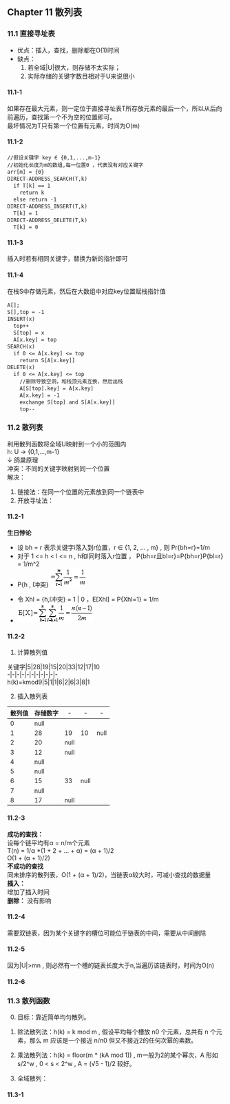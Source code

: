 ## Chapter 11 散列表         

### 11.1 直接寻址表     
* 优点：插入，查找，删除都在O(1)时间           
* 缺点：        
  1. 若全域|U|很大，则存储不太实际；          
  2. 实际存储的关键字数目相对于U来说很小          

#### 11.1-1          
如果存在最大元素，则一定位于直接寻址表T所存放元素的最后一个，所以从后向前遍历，查找第一个不为空的位置即可。        
最坏情况为T只有第一个位置有元素，时间为O(m)          

#### 11.1-2   
    //假设关键字 key ∈ {0,1,...,m-1}      
    //初始化长度为m的数组,每一位置0 ，代表没有对应关键字    
    arr[m] = {0}
    DIRECT-ADDRESS_SEARCH(T,k)
      if T[k] == 1
        return k
      else return -1
    DIRECT-ADDRESS_INSERT(T,k)
      T[k] = 1
    DIRECT-ADDRESS_DELETE(T,k)
      T[k] = 0

#### 11.1-3            
插入时若有相同关键字，替换为新的指针即可

#### 11.1-4         
在栈S中存储元素，然后在大数组中对应key位置赋栈指针值        
    
    A[];
    S[],top = -1
    INSERT(x)
      top++
      S[top] = x
      A[x.key] = top
    SEARCH(x)
      if 0 <= A[x.key] <= top
        return S[A[x.key]]
    DELETE(x)
      if 0 <= A[x.key] <= top
        //删除导致空洞，和栈顶元素互换，然后出栈
        A[S[top].key] = A[x.key]  
        A[x.key] = -1
        exchange S[top] and S[A[x.key]]
        top--

### 11.2 散列表             
利用散列函数将全域U映射到一个小的范围内        
h: U → {0,1,...,m-1}            
↓ 鸽巢原理    
冲突：不同的关键字映射到同一个位置     
解决：     
1. 链接法：在同一个位置的元素放到同一个链表中         
2. 开放寻址法：           

#### 11.2-1             
**生日悖论**             
* 设 bh = r 表示关键字i落入到r位置，r ∈ {1, 2, ... , m} , 则 Pr{bh=r}=1/m                      
* 对于 1 <= h < l <= n , h和l同时落入r位置 ， P{bh=r且bl=r}=P{bh=r}P{bl=r} = 1/m^2             
* P{h , l冲突} ![](img/1121a.gif)           
- 令 Xhl = {h,l冲突} = 1 | 0 ，E[Xhl] = P{Xhl=1} = 1/m    
- ![](img/1121b.gif)                  

#### 11.2-2              
1. 计算散列值   


关键字|5|28|19|15|20|33|12|17|10           
-|-|-|-|-|-|-|-|-|-|-         
h(k)=kmod9|5|1|1|6|2|6|3|8|1               


2. 插入散列表               

散列值|存储数字|-|-|-|   
-|-|-|- |-      
0|null    
1|28|19|10|null
2|20|null
3|12|null
4|null
5|null
6|15|33|null
7|null
8|17|null

#### 11.2-3
**成功的查找：**          
设每个链平均有α = n/m个元素   
T(n) = 1/α *(1 + 2 + ... + α) = (α + 1)/2         
O(1 + (α + 1)/2)                
**不成功的查找**         
同未排序的散列表，O(1 + (α + 1)/2)，当链表α较大时，可减小查找的数据量                                
**插入：**        
增加了插入时间           
**删除：** 没有影响             

#### 11.2-4          
需要双链表，因为某个关键字的槽位可能位于链表的中间，需要从中间删除    
#### 11.2-5        
因为|U|>mn , 则必然有一个槽的链表长度大于n,当遍历该链表时，时间为O(n)            

#### 11.2-6             


### 11.3 散列函数  
0. 目标：靠近简单均匀散列。

1. 除法散列法：h(k) = k mod m , 假设平均每个槽放 n0 个元素，总共有 n 个元素，那么 m 应该是一个接近 n/n0 但又不接近2的任何次幂的素数。            
2. 乘法散列法：h(k) = floor(m * (kA mod 1)) , m一般为2的某个幂次，A 形如 s/2^w ,  0 < s < 2^w , A = (√5 - 1)/2 较好。

3. 全域散列：
#### 11.3-1     

